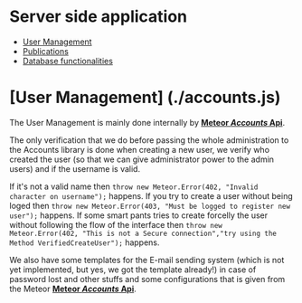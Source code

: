 # Server side application
  - [User Management](#user-management)
  - [Publications](./publication.js)
  - [Database functionalities](#database-functionalities)

# [User Management] (./accounts.js)
  The User Management is mainly done internally by [**Meteor _Accounts_ Api**].
  
  The only verification that we do before passing the whole administration to the Accounts library is done when creating a new user,
  we verify who created the user (so that we can give administrator power to the admin users) and if the username is valid. 
  
  If it's not a valid name then `throw new Meteor.Error(402, "Invalid character on username");` happens.
  If you try to create a user without being loged then `throw new Meteor.Error(403, "Must be logged to register new user");` happens.
  If some smart pants tries to create forcelly the user without following the flow of the interface then
  `throw new Meteor.Error(402, "This is not a Secure connection","try using the Method VerifiedCreateUser");` happens.
  
  We also have some templates for the E-mail sending system (which is not yet implemented, but yes, we got the template already!) in case
  of password lost and other stuffs and some configurations that is given from the Meteor [**Meteor _Accounts_ Api**].
  
  [**Meteor _Accounts_ Api**]:http://docs.meteor.com/#/basic/accounts
